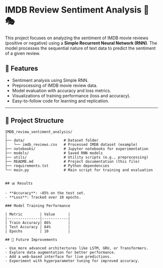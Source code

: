 # IMDB Review Sentiment Analysis 🎥🎭

This project focuses on analyzing the sentiment of IMDB movie reviews (positive or negative) using a **Simple Recurrent Neural Network (RNN)**. The model processes the sequential nature of text data to predict the sentiment of a given review.

## 🚀 Features

- Sentiment analysis using Simple RNN.
- Preprocessing of IMDB movie review data.
- Model evaluation with accuracy and loss metrics.
- Visualizations of training performance (loss and accuracy).
- Easy-to-follow code for learning and replication.

---

## 📂 Project Structure

```plaintext
IMDB_review_sentiment_analysis/
│
├── data/                  # Dataset folder
│   └── imdb_reviews.csv   # Processed IMDB dataset (example)
├── notebooks/             # Jupyter notebooks for experimentation
├── models/                # Saved RNN models
├── utils/                 # Utility scripts (e.g., preprocessing)
├── README.md              # Project documentation (this file)
├── requirements.txt       # Python dependencies
└── main.py                # Main script for training and evaluation


## 📊 Results

- **Accuracy**: ~85% on the test set.
- **Loss**: Tracked over 10 epochs.

### Model Training Performance

| Metric        | Value      |
|---------------|------------|
| Train Accuracy| 86%        |
| Test Accuracy | 84%        |
| Epochs        | 10         |

## 🚧 Future Improvements

- Use more advanced architectures like LSTM, GRU, or Transformers.
- Explore data augmentation for better performance.
- Add a web-based interface for live predictions.
- Experiment with hyperparameter tuning for improved accuracy.

